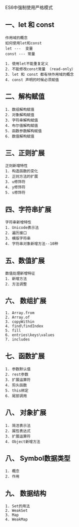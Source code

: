 ES6中强制使用严格模式
## 一、let 和 const  
    作用域的概念
    如何使用let和const  
    let ---  变量
    const --- 常量

    1. 使用let不能重复定义
    2. 不能修改const常量 （read-only）
    3. let 和 const 都有块作用域的概念
    4. const 声明的时候必须赋值

## 二、解构赋值
    1. 数组解构赋值
    2. 对象解构赋值
    3. 字符串解构赋值
    4. 布尔值解构赋值
    5. 函数参数解构赋值
    6. 数值解构赋值

## 三、正则扩展
    正则新增特性
    1. 构造函数的变化
    2. 正则方法的扩展
    3. u修饰符
    4. y修饰符
    5. s修饰符

## 四、字符串扩展
    字符串新增特性
    1. Unicode表示法
    2. 遍历接口
    3. 模版字符串
    4. 字符串对象新增方法--10种

## 五、数值扩展
    数值处理新增特征
    1. 新增方法
    2. 方法调整

## 六、 数组扩展
    1. Array.from
    2. Array.of
    3. copyWithin
    4. find\findIndex
    5. fill
    6. entries\keys\values
    7. includes

## 七、函数扩展
    1. 参数默认值
    2. rest参数
    3. 扩展运算符
    4. 剪头函数
    5. this绑定
    6. 尾部调用

## 八、 对象扩展
    1. 简洁表示法
    2. 属性表达式
    3. 扩展运算符
    4. Object新增方法

## 八、 Symbol数据类型
    1. 概念
    2. 作用

## 九、 数据结构
    1. Set的用法
    2. WeakSet
    3. Map
    4. WeakMap